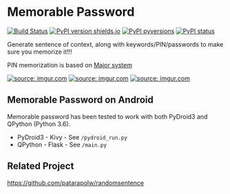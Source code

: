 # Memorable Password

[![Build Status](https://travis-ci.org/patarapolw/memorable-password.svg?branch=master)](https://travis-ci.org/patarapolw/memorable-password)
[![PyPI version shields.io](https://img.shields.io/pypi/v/memorable_password.svg)](https://pypi.python.org/pypi/memorable_password/)
[![PyPI pyversions](https://img.shields.io/pypi/pyversions/memorable_password.svg)](https://pypi.python.org/pypi/memorable_password/)
[![PyPI status](https://img.shields.io/pypi/status/memorable_password.svg)](https://pypi.python.org/pypi/memorable_password/)

Generate sentence of context, along with keywords/PIN/passwords to make sure you memorize it!!!

PIN memorization is based on [Major system](https://en.wikipedia.org/wiki/Mnemonic_major_system)

<a href="https://imgur.com/9SKe4IU"><img src="https://i.imgur.com/9SKe4IU.png" title="source: imgur.com" /></a>
<a href="https://imgur.com/arL46Hg"><img src="https://i.imgur.com/arL46Hg.png" title="source: imgur.com" /></a>
<a href="https://imgur.com/URNcUFX"><img src="https://i.imgur.com/URNcUFX.png" title="source: imgur.com" /></a>

## Memorable Password on Android

Memorable password has been tested to work with both PyDroid3 and QPython (Python 3.6).

- PyDroid3 - Kivy - See `/pydroid_run.py`
- QPython - Flask - See `/main.py`

## Related Project

https://github.com/patarapolw/randomsentence
